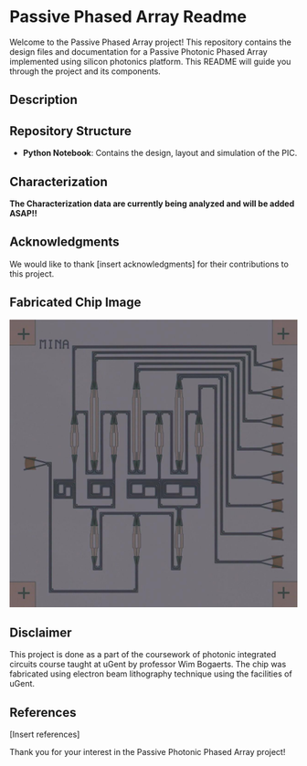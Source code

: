 # Passive Phased Array Readme

Welcome to the Passive Phased Array project! This repository contains the design files and documentation for a Passive Photonic Phased Array implemented using silicon photonics platform. This README will guide you through the project and its components.

## Description

## Repository Structure
- **Python Notebook**: Contains the design, layout and simulation of the PIC.
## Characterization
**The Characterization data are currently being analyzed and will be added ASAP!!**
## Acknowledgments
We would like to thank [insert acknowledgments] for their contributions to this project.

## Fabricated Chip Image
![Fabricated Chip](Fabricated_chip.jpg)

## Disclaimer
This project is done as a part of the coursework of photonic integrated circuits course taught at uGent by professor Wim Bogaerts.
The chip was fabricated using electron beam lithography technique using the facilities of uGent.
## References
[Insert references]

Thank you for your interest in the Passive Photonic Phased Array project!
